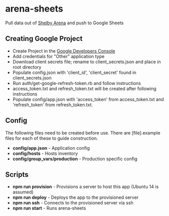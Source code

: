 # arena-sheets
Pull data out of [Shelby Arena](http://www.shelbysystems.com/products/arena/) and push to Google Sheets

## Creating Google Project

- Create Project in the [Google Developers Console](https://console.developers.google.com)
- Add credentials for "Other" application type
- Download client secrets file; rename to client_secrets.json and place in root directory
- Populate config.json with 'client_id', 'client_secret' found in client_secrets.json
- Run auth/get-google-refresh-token.rb and follow instructions
- access_token.txt and refresh_token.txt will be created after following instructions
- Populate config/app.json with 'access_token' from access_token.txt and 'refresh_token' from refresh_token.txt.

## Config
The following files need to be created before use.  There are [file].example files for each of these to guide construction.

- **config/app.json** - Application config
- **config/hosts** - Hosts inventory
- **config/group_vars/production** - Production specific config  

## Scripts

- **npm run provision** - Provisions a server to host this app (Ubuntu 14 is assumed)
- **npm run deploy** - Deploys the app to the provisioned server
- **npm run ssh** - Connects to the provisioned server via ssh
- **npm run start** - Runs arena-sheets
